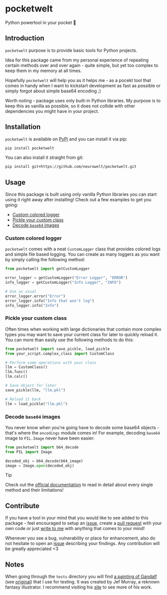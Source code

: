 # pocketwelt

Python powertool in your pocket :hammer:

## Introduction

`pocketwelt` purpose is to provide basic tools for Python projects.

Idea for this package came from my personal experience of repeating certain methods over and over again - quite simple, but yet too complex to keep them in my memory at all times.

Hopefully `pocketwelt` will help you as it helps me - as a pocekt tool that comes in handy when I want to kickstart development as fast as possible or simply forgot about simple base64 encoding ;)

Worth noting - package uses only built-in Python libraries. My purpose is to keep this as vanilla as possible, so it does not collide with other dependencies you might have in your project.

## Installation

`pocketwelt` is available on [PyPi](...) and you can install it via pip:

```bash
pip install pocketwelt
```

You can also install it straight from git:

```bash
pip install git+https://github.com/neurowelt/pocketwelt.git
```

## Usage

Since this package is built using only vanilla Python libraries you can start using it right away after installing! Check out a few examples to get you going:
* [Custom colored logger](#custom-colored-logger)
* [Pickle your custom class](#pickle-your-custom-class)
* [Decode `base64` images](#decode-base64-images)

### Custom colored logger

`pocketwelt` comes with a neat `CustomLogger` class that provides colored logs and simple file based logging. You can create as many loggers as you want by simply calling the following method:

```python
from pocketwelt import getCustomLogger

error_logger = getCustomLogger("Error Logger", "ERROR")
info_logger = getCustomLogger("Info Logger", "INFO")

# Use as usual
error_logger.error("Error")
error_logger.info("Info that won't log")
info_logger.info("Info")
```

### Pickle your custom class

Often times when working with large dictionaries that contain more complex types you may want to save your current class for later to quickly reload it. You can more than easily use the following methods to do this:

```python
from pocketwelt import save_pickle, load_pickle
from your_script.complex_class import CustomClass

# Perform some operations with your class
llm = CustomClass()
llm.func()
llm.calc()

# Save object for later
save_pickle(llm, "llm.pkl")

# Reload it back
llm = load_pickle("llm.pkl")
```

### Decode `base64` images

You never know when you're going have to decode some base64 objects - that's where the `encodings` module comes in! For example, decoding `base64` image to `PIL.Image` never have been easier:

```python
from pocketwelt import b64_decode
from PIL import Image

decoded_obj = b64_decode(b64_image)
image = Image.open(decoded_obj)
```

> [!TIP]
> Check out the [official documentation](https://neurowelt.github.io/pocketwelt/) to read in detail about every single method and their limitations!

## Contribute

If you have a tool in your mind that you would like to see added to this package - feel encouraged to setup an [issue](https://github.com/neurowelt/pocketwelt/issues), create a [pull request](https://github.com/neurowelt/pocketwelt/pulls) with your own code or just [write to me](mailto:neurowelt.dev@gmail.com) with anything that comes to your mind!

Whenever you see a bug, vulnerability or place for enhancement, also do not hesitate to open an [issue](https://github.com/neurowelt/pocketwelt/issues) describing your findings. Any contribution will be greatly appreciated <3

## Notes

When going through the `tests` directory you will find [a painting of Gandalf](./tests/test_image.png) (see [original](https://www.jefmurray.com/gallery/)) that I use for testing. It was created by Jef Murray, a reknown fantasy illustrator. I recommend visiting his [site](https://www.jefmurray.com/gallery/) to see more of his work.